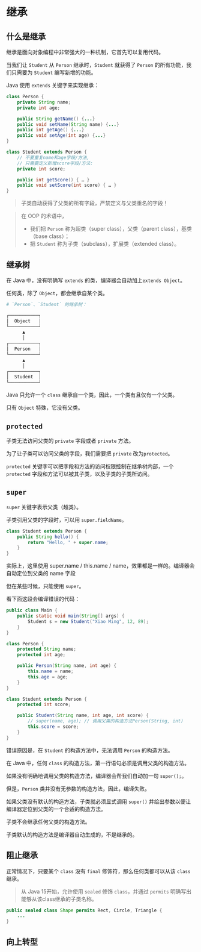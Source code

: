 # 继承

## 什么是继承

继承是面向对象编程中非常强大的一种机制，它首先可以复用代码。

当我们让 `Student` 从 `Person` 继承时，`Student` 就获得了 `Person` 的所有功能，我们只需要为 `Student` 编写新增的功能。

Java 使用 `extends` 关键字来实现继承：

```java
class Person {
    private String name;
    private int age;

    public String getName() {...}
    public void setName(String name) {...}
    public int getAge() {...}
    public void setAge(int age) {...}
}

class Student extends Person {
    // 不要重复name和age字段/方法,
    // 只需要定义新增score字段/方法:
    private int score;

    public int getScore() { … }
    public void setScore(int score) { … }
}
```

> 子类自动获得了父类的所有字段，严禁定义与父类重名的字段！

> 在 OOP 的术语中，
>
> - 我们把 `Person` 称为超类（super class），父类（parent class），基类（base class）；
> - 把 `Student` 称为子类（subclass），扩展类（extended class）。

## 继承树

在 Java 中，没有明确写 `extends` 的类，编译器会自动加上`extends Object`。

任何类，除了 `Object`，都会继承自某个类。

```bash
# `Person`、`Student` 的继承树：

┌───────────┐
│  Object   │
└───────────┘
      ▲
      │
┌───────────┐
│  Person   │
└───────────┘
      ▲
      │
┌───────────┐
│  Student  │
└───────────┘
```

Java 只允许一个 `class` 继承自一个类，因此，一个类有且仅有一个父类。

只有 `Object` 特殊，它没有父类。

## `protected`

子类无法访问父类的 `private` 字段或者 `private` 方法。

为了让子类可以访问父类的字段，我们需要把 `private` 改为`protected`。

`protected` 关键字可以把字段和方法的访问权限控制在继承树内部，一个 `protected` 字段和方法可以被其子类，以及子类的子类所访问。

## `super`

`super` 关键字表示父类（超类）。

子类引用父类的字段时，可以用 `super.fieldName`。

```java
class Student extends Person {
    public String hello() {
        return "Hello, " + super.name;
    }
}
```

实际上，这里使用 super.name / this.name / name，效果都是一样的。编译器会自动定位到父类的 name 字段

但在某些时候，只能使用 `super`。

看下面这段会编译错误的代码：

```java
public class Main {
    public static void main(String[] args) {
        Student s = new Student("Xiao Ming", 12, 89);
    }
}

class Person {
    protected String name;
    protected int age;

    public Person(String name, int age) {
        this.name = name;
        this.age = age;
    }
}

class Student extends Person {
    protected int score;

    public Student(String name, int age, int score) {
		// super(name, age); // 调用父类的构造方法Person(String, int)
        this.score = score;
    }
}
```

错误原因是，在 `Student` 的构造方法中，无法调用 `Person` 的构造方法。

在 Java 中，任何 `class` 的构造方法，第一行语句必须是调用父类的构造方法。

如果没有明确地调用父类的构造方法，编译器会帮我们自动加一句 `super();`。

但是，`Person` 类并没有无参数的构造方法，因此，编译失败。

如果父类没有默认的构造方法，子类就必须显式调用 `super()` 并给出参数以便让编译器定位到父类的一个合适的构造方法。

子类不会继承任何父类的构造方法。

子类默认的构造方法是编译器自动生成的，不是继承的。

## 阻止继承

正常情况下，只要某个 `class` 没有 `final` 修饰符，那么任何类都可以从该 `class` 继承。

> 从 Java 15开始，允许使用 `sealed` 修饰 `class`，并通过 `permits` 明确写出能够从该class继承的子类名称。

```java
public sealed class Shape permits Rect, Circle, Triangle {
    ...
}
```

## 向上转型


